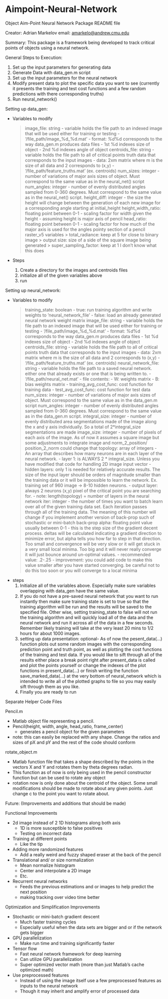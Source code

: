 # Aimpoint-Neural-Network


Object Aim-Point Neural Network Package README file

Creator: Adrian Markelov
email: amarkelo@andrew.cmu.edu


Summary:
This package is a framework being developed to track critical points of objects using a neural network. 

General Steps to Execution:
1. Set up the input parameters for generating data
2. Generate Data with data_gen.m script
3. Set up the input parameters for the neural network
4. Modify present data to plot the specific data you want to see
   (currently it presents the training and test cost functions and
    a few random predictions with there corresponding truths)
5. Run neural_network()


Setting up data_gen:
- Variables to modify
	> image_file: string
			  - variable holds the file path to an indexed image that will be used either
			    for training or testing
			  - ‘/file_path/image_%d_%d.mat’
			  - format: _%d_%d corresponds to the way data_gen.m produces data files
			  - 1st %d indexes size of object
			  - 2nd %d indexes angle of object
	> centroids_file: string
			  - variable holds the file path to all of critical points truth data
			    that corresponds to the input images
			  - data: 2xm matrix where m is the size of all data and 2 corresponds to (x,y)
			  - ‘/file_path/feature_truths.mat’ (ex. centroids)
	> num_sizes: integer
			  - number of variations of major axis sizes of object. Must correspond to
			    the same value as in the neural_net() script
	> num_angles: integer
			  - number of evenly distributed angles sampled from 0-360 degrees. Must 
			    correspond to the same value as in the neural_net() script.
	> height_diff: integer
			  - the size the height will change between the generation of each new image
			    for a corresponding angle starting at initial_height
	> height_width_ratio: floating point between 0-1
			  - scaling factor for width given the height
			  - assuming height is major axis of pencil
	> head_ratio: floating point between 0-1
			  - scaling factor for how much of the major axis is used for the angles pointy
			    section of a pencil
	> raster_v5 variables
		> total_radiance: keep at 5 for close to binary image
		> output size: size of a side of the square image being generated
		> super_sampling_factor: keep at 1 I don’t know what this does


- Steps
	1. Create a directory for the images and centroids files
	2. initialize all of the given variables above
	3. run





Setting up neural_network:
- Variables to modify
	> training_state: boolean
			  - true: run training algorithm and write weights to ’neural_network_file’
			  - false: load an already generated neural network weight matrix
	> image_file: string
			  - variable holds the file path to an indexed image that will be used either
			    for training or testing
			  - ‘/file_path/image_%d_%d.mat’
			  - format: _%d_%d corresponds to the way data_gen.m produces data files
			  - 1st %d indexes size of object
			  - 2nd %d indexes angle of object
	> centroids_file: string
			  - variable holds the file path to all of critical points truth data
			    that corresponds to the input images
			  - data: 2xm matrix where m is the size of all data and 2 corresponds to (x,y)
			  - ‘/file_path/feature_truths.mat’ (ex. centroids)
	> neural_network_file: string
			  - variable holds the file path to a saved neural network. either one that
			    already exists or one that is being written to.
			  - ‘/file_path/neural_net.mat’
			  - file contents: 
				- W: weights matrix
				- B: bias weights matrix
				- training_avg_cost_func: cost function for training data
				- test_avg_cost_func: cost function for test data
	> num_sizes: integer
			  - number of variations of major axis sizes of object. Must correspond to
			    the same value as in the data_gen.m script
	> num_angles: integer
			  - number of evenly distributed angles sampled from 0-360 degrees. Must 
			    correspond to the same value as in the data_gen.m script.
	> integral_size: integer
			  - number of evenly distributed area segmentations made of the image along the 
			    x and y axis individually. So a total of 2*integral_size segmentations are made
	> image_size: integer
			  - number of pixels of each axis of the image. As of now it assumes a square image
			    but some adjustments to integrate image and norm_2_position/ position_2_norm
			    could change that
	> topology: array of integers
			  - An array that describes how many neurons are in each layer of the neural network.
			  - layer 1: is ALWAYS 2 * integral_size. Unless you have modified that code for handling
			    2D image input vector
			  - hidden layers: only 1 is needed for relatively accurate results. The size of the input
			    layer should be orders of magnitude smaller than the training data or it will be impossible
			    to learn the network. Ex. training set of 960 image -> 8-10 hidden neurons.
			  - output layer: always 2 neurons (x,y) pixel of the critical point you are searching for.
			  - note: length(topology) = number of layers in the neural network
	> iter: integer
			  - the number of times you want to batch learn over all of the given training data set. Each
			    iteration passes through all of the training data. The meaning of this number will change 
			    if you implement another version of back-prop such of stochastic or mini-batch back-prop
	> alpha: floating point value usually between 0-1
			  - this is the step size of the gradient decent process. deltas will be calculated indicating
			    a gradient direction to minimize error, but alpha tells you how far to step in that direction.
			    Too small and convergence will be very slow or it will get stuck in a very small local minima.
			    Too big and it will never really converge it will just bounce around un-optimal values.
			  - recommended value: .2-.25
			  - improvement: you could add code to make this value smaller after you have started converging.
			    be careful not to do this too soon or you will converge to a local minima
- steps
	1. Initialize all of the variables above. Especially make sure variables overlapping with data_gen have the same value.
	2. If you do not have a pre-saved neural network that you want to run instantly then make sure training state is set to true
	   so that the training algorithm will be run and the results will be saved to the specified file. Other wise, setting training_state
	   to false will not run the training algorithm and will quickly load all of the data and the neural network and run it across all of
	   the data in a few seconds. Remember likely training will take at the very least 20 mins to 1/2 hours for about 1000 images.
	3. setting up data presentation: optional- As of now the pesent_data(…) function plots out some random images with the corresponding 
	   prediction point and truth point, as well as plotting the cost functions of the training and test data. If you would like to sift 
	   through all of the results either place a break point right after present_data is called and plot the points yourself or change the
	   indexes of the plot functions in present_data(…) or finish writing the function save_marked_data(…) at the very bottom of neural_network
	   which is intended to write all of the plotted graphs to file so you may easily sift through them as you like. 
	4. Finally you are ready to run

Separate Helper Code Files

Pencil.m
- Matlab object file representing a pencil.
- Pencil(height, width, angle, head_ratio, frame_center)
	- generates a pencil object for the given parameters
- note: this can easily be replaced with any shape. Change the ratios and sizes
	of pX and pY and the rest of the code should conform

rotate_object.m
- Matlab function file that takes a shape described by the points in the vectors X and Y
  and rotates them by theta degrees radian.
- This function as of now is only being used in the pencil constructor function but can be
  used to rotate any object
- rotation now is only done about the centroid of the object. Some small modifications 
  should be made to rotate about any given points. Just change c to the point you want
  to rotate about.




Future: (Improvements and additions that should be made)

Functional Improvements
- 2d image instead of 2 1D histograms along both axis
	- 1D is more susceptible to false positives
	- Testing on incorrect data
- Training at different points
	- Like the tip
- Adding more randomized features
	- Add a really weird and fuzzy shaped eraser at the back of the pencil
- Translational and/ or size normalization
	- Mean normalize histogram
	- Center and interpolate a 2D image
	- Etc.
- Recurrent neural networks 
	- Feeds the previous estimations and or images to help predict the next position
	- making tracking over video time better

Optimization and Simplification Improvements
- Stochastic or mini-batch gradient descent
	- Much faster training cycles
	- Especially useful when the data sets are bigger and or if the network gets bigger
- GPU parallelization
	- Make run time and training significantly faster
- Tensor flow
	- Fast neural network framework for deep learning
	- Can utilize GPU parallelization
	- Super optimized vector math (more than just Matlab’s cache optimized math)
- Use preprocessed features
	- Instead of using the image itself use a few preprocessed features as inputs to the
	  neural network 
	- Though it may inherit and amplify error of processed data 
